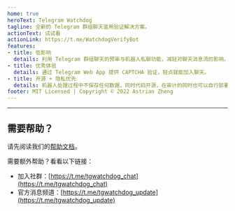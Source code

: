 ```yaml
---
home: true
heroText: Telegram Watchdog
tagline: 全新的 Telegram 群组聊天滥用验证解决方案。
actionText: 试试看
actionLink: https://t.me/WatchdogVerifyBot
features:
- title: 低影响
  details: 利用 Telegram 群组聊天的预审与机器人私聊功能，减轻对聊天消息流的影响。
- title: 优秀体验
  details: 通过 Telegram Web App 提供 CAPTCHA 验证，轻点就能加入聊天。
- title: 开源 + 隐私优先
  details: 机器人处理过程中不保存任何数据，同时代码开源，在审计的同时也可以自行部署。
footer: MIT Licensed | Copyright © 2022 Astrian Zheng
---
```


----
## 需要帮助？
请先阅读我们的[帮助文档](/welcome)。

需要额外帮助？看看以下链接：

- 加入社群：[https://t.me/tgwatchdog_chat](https://t.me/tgwatchdog_chat)
- 官方消息频道：[https://t.me/tgwatchdog_update](https://t.me/tgwatchdog_update)